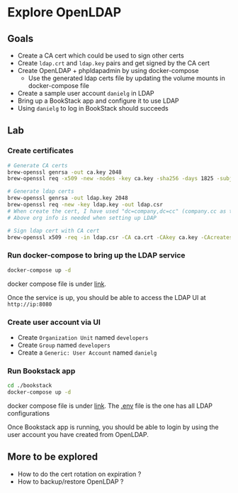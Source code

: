 # Explore OpenLDAP

## Goals

- Create a CA cert which could be used to sign other certs
- Create `ldap.crt` and `ldap.key` pairs and get signed by the CA cert
- Create OpenLDAP + phpldapadmin by using docker-compose
  - Use the generated ldap certs file by updating the volume mounts in docker-compose file
- Create a sample user account `danielg` in LDAP
- Bring up a BookStack app and configure it to use LDAP
- Using `danielg` to log in BookStack should succeeds

## Lab

### Create certificates

``` bash
# Generate CA certs
brew-openssl genrsa -out ca.key 2048
brew-openssl req -x509 -new -nodes -key ca.key -sha256 -days 1825 -subj "/CN=company.issuer" -out ca.crt

# Generate ldap certs
brew-openssl genrsa -out ldap.key 2048
brew-openssl req -new -key ldap.key -out ldap.csr
# When create the cert, I have used "dc=company,dc=cc" (company.cc as the domain name, Company Inc. as the org name)
# Above org info is needed when setting up LDAP

# Sign ldap cert with CA cert
brew-openssl x509 -req -in ldap.csr -CA ca.crt -CAkey ca.key -CAcreateserial -out ldap.crt -days 1825
```

### Run docker-compose to bring up the LDAP service

``` bash
docker-compose up -d
```

docker compose file is under [link](openldap/docker-compose.yaml).

Once the service is up, you should be able to access the LDAP UI at `http://ip:8080`

### Create user account via UI

- Create `Organization Unit` named `developers`
- Create `Group` named `developers`
- Create a `Generic: User Account` named `danielg`

### Run Bookstack app

``` bash
cd ./bookstack
docker-compose up -d
```

docker compose file is under [link](bookstack/docker-compose.yaml). The [.env](bookstack/bookstack-ldap.env) file is the one has all LDAP configurations

Once Bookstack app is running, you should be able to login by using the user account you have created from OpenLDAP.

## More to be explored

- How to do the cert rotation on expiration ?
- How to backup/restore OpenLDAP ?